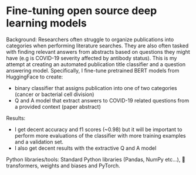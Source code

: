 # Fine-tuning open source deep learning models 
Background:
Researchers often struggle to organize publications into categories when performing literature searches. They are also often tasked with finding relevant answers from abstracts based on questions they might have (e.g is COVID-19 severity affected by antibody status). This is my attempt at creating an automated publication title classifier and a question answering model. Specifically, I fine-tune pretrained BERT models from HuggingFace to create: 
- binary classifier that assigns publication into one of two categories (cancer or bacterial cell division) 
- Q and A model that extract answers to COVID-19 related questions from a provided context (paper abstract) 

Results:
- I get decent accuracy and f1 scores (~0.98) but it will be important to perform more evaluations of the classifier with more training examples and a validation set.
- I also get decent results with the extractive Q and A model

Python libraries/tools: Standard Python libraries (Pandas, NumPy etc...), 🤗 transformers, weights and biases and PyTorch. 
